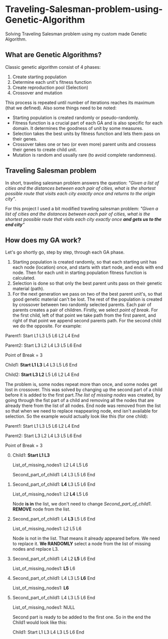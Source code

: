# Traveling-Salesman-problem-using-Genetic-Algorithm
Solving Traveling Salesman problem using my custom made Genetic Algorithm.

## What are Genetic Algorithms?
Classic genetic algorithm consist of 4 phases:
1. Create starting population
2. Determine each unit's fitness function
4. Create reproduction pool (Selection)
5. Crossover and mutation

This process is repeated until number of iterations reaches its maximum (that we defined). Also some things need to be noted: 
- Starting population is created randomly or pseudo-randomly.
- Fitness function is a crucial part of each GA and is also specific for each domain. It determines the goodness of unit by some measures.
- Selection takes the best units by fitness function and lets them pass on their genes.
- Crossover takes one or two (or even more) parent units and crossess their genes to create child unit.
- Mutation is random and usually rare (to avoid complete randomness).

## Traveling Salesman problem
In short, traveling salesman problem answers the question: 
*"Given a list of cities and the distances between each pair of cities, what is the shortest possible route that visits each city exactly once and returns to the origin city"*.

For this project I used a bit modified traveling salesman problem: 
*"Given a list of cities and the distances between each pair of cities, what is the shortest possible route that visits each city exactly once **and gets us to the end city**"*

## How does my GA work?
Let's go shortly go, step by step, through each GA phase.
1. Starting population is created randomly, so that each starting unit has each node (location) once, and starts with start node, and ends with end node. Then for each unit in starting population fitness function is calculated.
2. Selection is done so that only the best parent units pass on their genetic material (path).
3. For the next generation we pass on two of the best parent unit's, so that good genetic material can't be lost. The rest of the population is created by crossover between two randomly selected parents. Each pair of parents creates a pair of children. Firstly, we select *point of break*. For the first child, left of that point we take path from the first parent, and right of that point we append second parents path. For the second child we do the opposite. For example:

Parent1: Start L1 L3 L5 L6 L2 L4 End

Parent2: Start L3 L2 L4 L3 L5 L6 End

Point of Break = 3

Child1: **Start L1 L3** L4 L3 L5 L6 End

Child2: **Start L3 L2** L5 L6 L2 L4 End

The problem is, some nodes repeat more than once, and some nodes get lost in crossover. This was solved by changing up the second part of a child before it is added to the first part.*The list of missing nodes* was created, by going through the fist part of a child and removing all the nodes that are already there from the list of all nodes. End node was removed from the list so that when we need to replace reappearing node, end isn't available for selection. So the example would actually look like this (for one child):

Parent1: Start L1 L3 L5 L6 L2 L4 End

Parent2: Start L3 L2 L4 L3 L5 L6 End

Point of Break = 3

0.  Child1: **Start L1 L3**
    
    List_of_missing_nodes1: L2 L4 L5 L6
    
    Second_part_of_child1: L4 L3 L5 L6 End


1.  Second_part_of_child1: **L4** L3 L5 L6 End
    
    List_of_missing_nodes1: L2 **L4** L5 L6 
    
    Node **is in** the list, we don't need to change *Second_part_of_child1*. **REMOVE** node from the list.


2.  Second_part_of_child1: L4 **L3** L5 L6 End
    
    List_of_missing_nodes1: L2 L5 L6
    
    Node is not in the list. That means it already appeared before. We need to replace it. **We RANDOMLY** select a node from the list of missing nodes and replace L3.
 
 
3.  Second_part_of_child1: L4 L2 **L5** L6 End
    
    List_of_missing_nodes1: **L5** L6


4.  Second_part_of_child1: L4 L3 L5 **L6** End
    
    List_of_missing_nodes1: **L6**


5.  Second_part_of_child1: L4 L3 L5 L6 End
    
    List_of_missing_nodes1: NULL
    
    Second part is ready to be added to the first one. So in the end the Child1 would look like this:
    
    Child1: Start L1 L3 L4 L3 L5 L6 End
    
